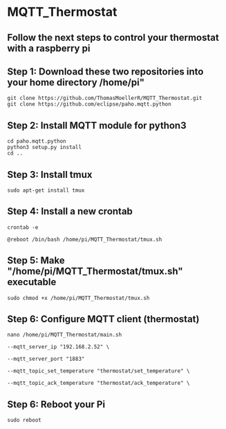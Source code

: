 #  MQTT_Thermostat

## Follow the next steps to control your thermostat with a raspberry pi

## Step 1: Download these two repositories into your home directory /home/pi"
    git clone https://github.com/ThomasMoellerR/MQTT_Thermostat.git
    git clone https://github.com/eclipse/paho.mqtt.python

## Step 2: Install MQTT module for python3
    cd paho.mqtt.python
    python3 setup.py install
    cd ..

## Step 3: Install tmux
    sudo apt-get install tmux


## Step 4: Install a new crontab
    crontab -e

`@reboot /bin/bash /home/pi/MQTT_Thermostat/tmux.sh`

## Step 5: Make "/home/pi/MQTT_Thermostat/tmux.sh" executable
    sudo chmod +x /home/pi/MQTT_Thermostat/tmux.sh

## Step 6: Configure MQTT client (thermostat)
    nano /home/pi/MQTT_Thermostat/main.sh

`--mqtt_server_ip "192.168.2.52" \`

`--mqtt_server_port "1883"`

`--mqtt_topic_set_temperature "thermostat/set_temperature" \`

`--mqtt_topic_ack_temperature "thermostat/ack_temperature" \`


## Step 6: Reboot your Pi
    sudo reboot
